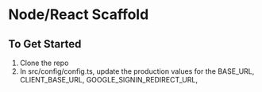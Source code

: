 # Node/React Scaffold

## To Get Started
1. Clone the repo
2. In src/config/config.ts, update the production values for the BASE_URL, CLIENT_BASE_URL, GOOGLE_SIGNIN_REDIRECT_URL, 